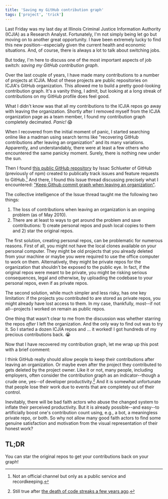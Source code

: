 ```yaml
---
title: 'Saving my GitHub contribution graph'
tags: ['project', 'trick']
---
```


Last Friday was my last day at Illinois Criminal Justice Information Authority (ICJIA) as a Research Analyst. Fortunately, I'm not simply being let go but moving on to another great opportunity. I have been extremely lucky to find this new position--especially given the current health and economic situations. And, of course, there is always a lot to talk about switching jobs.

But today, I'm here to discuss one of the most important aspects of job switch: _saving my GitHub contribution graph_.

Over the last couple of years, I have made many contributions to a number of projects at ICJIA. Most of these projects are public repositories on ICJIA's GitHub organization. This allowed me to build a pretty good-looking contribution graph. It's a vanity thing, I admit, but looking at a long streak of contributions on my GitHub profile does feel good.

What I didn't know was that all my contributions to the ICJIA repos go away with leaving the organization. Shortly after I removed myself from the ICJIA organization page as a team member, I found my contribution graph completely decimated. _Panic!_ 😱

When I recovered from the initial moment of panic, I started searching online like a madman using search terms like "recovering GitHub contributions after leaving an organization" and its many variations. Apparently, and understandably, there were at least a few others who encountered the same panicky moment. Surely, there is nothing new under the sun.

Then I found [this public GitHub repository](https://github.com/isaacs/github) by Issac Schlueter of GitHub (previously of npm) created to publically track issues and feature requests to GitHub.[^1] And there, I found this Issue thread discussing precisely what I encountered: ["Keep Github commit graph when leaving an organization"](https://github.com/isaacs/github/issues/1138).

[^1]: Not an official channel but only as a public service and recordkeeping.

The collective intelligence of the Issue thread taught me the following two things:

1. The loss of contributions when leaving an organization is an ongoing problem (as of May 2010).
2. There are at least to ways to get around the problem and save contributions: 1) create personal repos and push local copies to them and 2) star the original repos.

The first solution, creating personal repos, can be problematic for numerous reasons. First of all, you might not have the local clones available on your personal computer. They might be old projects that you already deleted from your machine or maybe you were required to use the office computer to work on them. Alternatively, they might be private repos for the organization that shouldn't be exposed to the public eye. In fact, if the original repos were meant to be private, you might be risking serious consequences, legal and otherwise, by uploading the codebase to your personal repos, even if as private repos.

The second solution, while much simpler and less risky, has one key limitation: if the projects you contributed to are stored as private repos, you might already have lost access to them. In my case, thankfully, most--if not all--projects I worked on remain as public repos.

One thing that wasn't clear to me from the discussion was whether starring the repos _after_ I left the organization. And the only way to find out was to try it. So I started a dozen ICJIA repos and ... it worked! I got hundreds of my precious contributions back. 😭

Now that I have recovered my contribution graph, let me wrap up this post with a brief comment:

I think GitHub really should allow people to keep their contributions after leaving an organization. Or maybe even after the project they contributed to gets deleted by the project owner. Like it or not, many people, including employers, often consider the contribution graph as an indicator--though a crude one, yes--of developer productivity.[^2] And it is somewhat unfortunate that people lose their work due to events that are completely out of their control.

[^2]: Still true after [the death of code streaks a few years ago](https://github.blog/2016-05-19-more-contributions-on-your-profile/).

Inevitably, there will be bad faith actors who abuse the changed system to inflate their perceived productivity. But it is already possible--and easy--to artificially boost one's contribution count using, e.g., a bot, a meaningless private repo, or both. So why not allow many good faith actors to find some genuine satisfaction and motivation from the visual representation of their honest work?

## TL;DR

You can star the original repos to get your contributions back on your graph!
